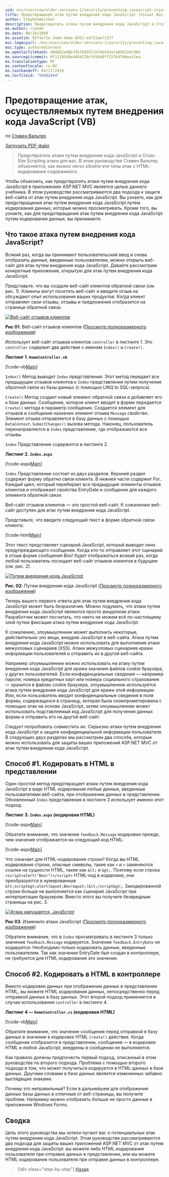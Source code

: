 ```yaml
---
uid: mvc/overview/older-versions-1/security/preventing-javascript-injection-attacks-vb
title: Предотвращение атак путем внедрения кода JavaScript (Visual Basic) | Документация Майкрософт
author: StephenWalther
description: Предотвратить атаки путем внедрения кода JavaScript и Cross-Site Scripting атаки для вас. В этом руководстве Стивен Вальтер объясняется, как вы можете легко de...
ms.author: riande
ms.date: 08/19/2008
ms.assetid: 9274a72e-34dd-4dae-8452-ed733ae71377
msc.legacyurl: /mvc/overview/older-versions-1/security/preventing-javascript-injection-attacks-vb
msc.type: authoredcontent
ms.openlocfilehash: d988b2ed6b7d1760557cbfbb543afa85b320c984
ms.sourcegitcommit: 0f1119340e4464720cfd16d0ff15764746ea1fea
ms.translationtype: MT
ms.contentlocale: ru-RU
ms.lasthandoff: 04/17/2019
ms.locfileid: "59402444"
---
```

# <a name="preventing-javascript-injection-attacks-vb"></a>Предотвращение атак, осуществляемых путем внедрения кода JavaScript (VB)

по [Стивен Вальтер](https://github.com/StephenWalther)

[Загрузить PDF-файл](http://download.microsoft.com/download/8/4/8/84843d8d-1575-426c-bcb5-9d0c42e51416/ASPNET_MVC_Tutorial_06_VB.pdf)

> Предотвратить атаки путем внедрения кода JavaScript и Cross-Site Scripting атаки для вас. В этом руководстве Стивен Вальтер объясняется, как можно легко обойти эти типы атак с HTML-кодирование содержимого.


Чтобы объяснить, как предотвратить атаки путем внедрения кода JavaScript в приложениях ASP.NET MVC является целью данного учебника. В этом руководстве рассматриваются два подхода к защите веб-сайта от атак путем внедрения кода JavaScript. Вы узнаете, как для предотвращения атак путем внедрения кода JavaScript путем кодирования данных, которые можно просматривать. Кроме того, вы узнаете, как для предотвращения атак путем внедрения кода JavaScript путем кодирования данных, вы принимаете.

## <a name="what-is-a-javascript-injection-attack"></a>Что такое атака путем внедрения кода JavaScript?

Всякий раз, когда вы принимают пользовательский ввод и снова отобразить данные, введенные пользователем, можно открыть веб-сайт для атак путем внедрения кода JavaScript. Давайте рассмотрим конкретные приложения, открытую для атак путем внедрения кода JavaScript.

Представьте, что вы создали веб-сайт клиентов обратной связи (см. рис. 1). Клиенты могут посетить веб-сайт и введите отзыв на обсуждают опыт использования ваших продуктов. Когда клиент отправляет свои отзывы, отзывы и предложения отобразится на странице обратной связи.


[![Веб-сайт отзывов клиентов](preventing-javascript-injection-attacks-vb/_static/image2.png)](preventing-javascript-injection-attacks-vb/_static/image1.png)

**Рис 01**: Веб-сайт отзывов клиентов ([Просмотр полноразмерного изображения](preventing-javascript-injection-attacks-vb/_static/image3.png))


Использует веб-сайт отзывов клиентов `controller` в листинге 1. Это `controller` содержит два действия с именем `Index()` и `Create()`.

**Листинг 1. `HomeController.vb`**

[!code-vb[Main](preventing-javascript-injection-attacks-vb/samples/sample1.vb)]

`Index()` Метод выводит `Index` представления. Этот метод передает все предыдущие отзывов клиентов к `Index` представления путем получения обратной связи из базы данных (с помощью LINQ to SQL-запроса).

`Create()` Метод создает новый элемент обратной связи и добавляет его к базе данных. Сообщение, которое клиент вводит в форме передается `Create()` метода в параметр сообщения. Создается элемент для отзывов и сообщение назначен элемент отзыва `Message` свойство. Элемент отзыва отправляется в базу данных с помощью `DataContext.SubmitChanges()` вызова метода. Наконец, пользователь перенаправляется в `Index` представление, где отображаются все отзывы.

`Index` Представление содержится в листинге 2.

**Листинг 2. `Index.aspx`**

[!code-aspx[Main](preventing-javascript-injection-attacks-vb/samples/sample2.aspx)]

`Index` Представление состоит из двух разделов. Верхний раздел содержит форму обратно связи клиента. В нижней части содержит For.. Каждый цикл, который перебирает все предыдущие элементы отзывов клиентов и отображает свойства EntryDate и сообщение для каждого элемента обратной связи.

Веб-сайт отзывов клиентов — это простой веб-сайт. К сожалению веб-сайт доступен для атак путем внедрения кода JavaScript.

Представьте, что введите следующий текст в форме обратной связи клиента:

[!code-html[Main](preventing-javascript-injection-attacks-vb/samples/sample3.html)]

Этот текст представляет сценарий JavaScript, который выводит окно предупреждающего сообщения. Когда кто-то отправляет этот сценарий в отзыв форме сообщения <em>Boo!</em> будет отображаться всякий раз, когда любой пользователь посещает веб-сайт отзывов клиентов в будущем (см. рис. 2).


[![Путем внедрения кода JavaScript](preventing-javascript-injection-attacks-vb/_static/image5.png)](preventing-javascript-injection-attacks-vb/_static/image4.png)

**Рис. 02**: Путем внедрения кода JavaScript ([Просмотр полноразмерного изображения](preventing-javascript-injection-attacks-vb/_static/image6.png))


Теперь вашего первого ответа для атак путем внедрения кода JavaScript может быть безразличие. Можно подумать, что атаки путем внедрения кода JavaScript являются просто *вандализм* атаки. Разработчик может посчитать, что никто не можем всё по-настоящему злой путем фиксации атака путем внедрения кода JavaScript.

К сожалению, злоумышленник может выполнить некоторые, действительно зло вещи, внедряя JavaScript в веб-сайта. Атака путем внедрения кода JavaScript можно использовать для выполнения атаки межузловых сценариев (XSS). Атаки межузловых сценариев кражи информации пользователей и отправить их в другой веб-сайта.

Например злоумышленник можно использовать на атаку путем внедрения кода JavaScript для кражи значения файлов cookie браузера, у других пользователей. Если конфиденциальные сведения — например пароли, номера кредитных карт или номера социального страхования — хранится в файлах cookie браузера, злоумышленник используется атака путем внедрения кода JavaScript для кражи этой информации. Или, если пользователь вводит конфиденциальные сведения в поля формы, содержащихся в страницу, которая была скомпрометирована с помощью атак на основе JavaScript, затем злоумышленник может использовать подставляемый код JavaScript для получения данных формы и отправить его на другой веб-сайт.

*Следует попробовать совместить их*. Серьезно атаки путем внедрения кода JavaScript и защите конфиденциальной информации пользователя. В следующих двух разделах мы рассмотрим два способа, которые можно использовать для защиты ваших приложений ASP.NET MVC от атак путем внедрения кода JavaScript.

## <a name="approach-1-html-encode-in-the-view"></a>Способ #1. Кодировать в HTML в представлении

Один простой метод предотвращает атаки путем внедрения кода JavaScript в виде HTML кодирования любые данные, введенные пользователями веб-сайта, при отображении данных в представлении. Обновленный `Index` представления в листинге 3 использует именно этот подход.

**Листинг 3. `Index.aspx` (кодировки HTML)**

[!code-aspx[Main](preventing-javascript-injection-attacks-vb/samples/sample4.aspx)]

Обратите внимание, что значение `feedback.Message` кодировки прежде, чем значение отображается на следующий код HTML:

[!code-aspx[Main](preventing-javascript-injection-attacks-vb/samples/sample5.aspx)]

Что означает для HTML-кодирования строки? Когда вы HTML кодирования строки, опасные символы, такие как `<` и `>` заменяются ссылки на сущности HTML, такие как `&lt;` и `&gt;`. Поэтому если строка `<script>alert("Boo!")</script>` HTML-код в кодировке, они преобразуются в нумерованные `&lt;script&gt;alert(&quot;Boo!&quot;)&lt;/script&gt;`. Закодированной строки больше не выполняется как сценарий JavaScript при интерпретации браузером. Вместо этого вы получите безвредным страницы на рис. 3.


[![Атака нарушается, JavaScript](preventing-javascript-injection-attacks-vb/_static/image8.png)](preventing-javascript-injection-attacks-vb/_static/image7.png)

**Рис 03**: Изменило атаки JavaScript ([Просмотр полноразмерного изображения](preventing-javascript-injection-attacks-vb/_static/image9.png))


Обратите внимание, что в `Index` просматривать в листинге 3 только значение `feedback.Message` кодируется. Значение `feedback.EntryDate` не кодируется. Необходимо только кодировать данные, введенные пользователем. Так как значение EntryDate был создан в контроллере, не требуются для HTML кодирования это значение.

## <a name="approach-2-html-encode-in-the-controller"></a>Способ #2. Кодировать в HTML в контроллере

Вместо кодировки данных при отображении данных в представлении HTML, вы можете HTML кодирования данных, непосредственно перед отправкой данных в базу данных. Этот второй подход применяется в случае использования `controller` в листинге 4.

**Листинг 4 — `HomeController.cs` (кодировки HTML)**

[!code-vb[Main](preventing-javascript-injection-attacks-vb/samples/sample6.vb)]

Обратите внимание, что значение сообщения перед отправкой в базу данных в значение в кодировке HTML `Create()` действие. Когда сообщение отобразится в представлении, сообщения — в кодировке HTML и любой JavaScript, внедрены в сообщении не выполняется.

Как правило должны предпочесть первый подход, описанный в этом руководстве по второго подхода. Проблема с помощью второго подхода в том, что может получиться кодируется в HTML-данных в базе данных. Другими словами в базе данных является измененных забавно выглядящие знаками.

Почему это неправильный? Если в дальнейшем для отображения данных базы данных в отличные от веб-страницы, вы получите проблем. Например можно отобразить больше не просто данные в приложении Windows Forms.

## <a name="summary"></a>Сводка

Цель этого руководства мы хотели пугают вас о потенциальных атак путем внедрения кода JavaScript. Этом руководстве рассматриваются два подхода для защиты ваших приложений ASP.NET MVC от атак путем внедрения кода JavaScript: вы можете либо HTML кодирования пользователя при отправке данных в представлении, или вы можете HTML кодирования пользователя при отправке данных в контроллере.

> [!div class="step-by-step"]
> [Назад](authenticating-users-with-windows-authentication-vb.md)
